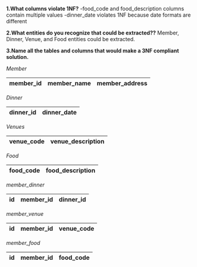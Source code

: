 **1.What columns violate 1NF?**
-food_code and food_description columns contain multiple values
-dinner_date violates 1NF because date formats are different

**2.What entities do you recognize that could be extracted??**
Member, Dinner, Venue, and Food entities could be extracted.

**3.Name all the tables and columns that would make a 3NF compliant solution.**

*Member*

|member_id  |member_name   |member_address  |
|:---       | :---:        |    ---:        |

*Dinner*

|dinner_id  |dinner_date |
|:---       |        ---:|

*Venues*

|venue_code | venue_description |
|:---       |               ---:|

*Food*

|food_code | food_description|
|:---       |            ---:|

*member_dinner*

|id     |member_id | dinner_id|
|:---   |   :---:  |     ---: |

*member_venue*

|id     |member_id | venue_code|
|:---   |   :---:  |     ---:  |

*member_food*

|id     |member_id | food_code|
|:---   |   :---:  |     ---: |
